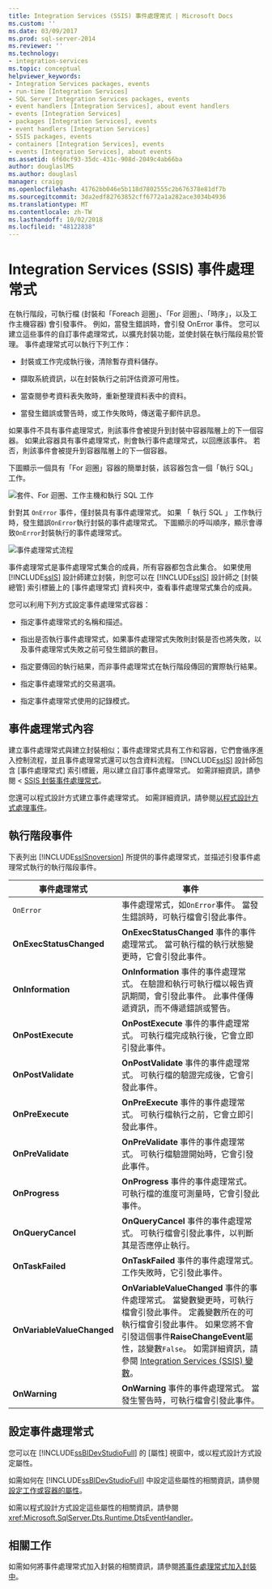 ```yaml
---
title: Integration Services (SSIS) 事件處理常式 | Microsoft Docs
ms.custom: ''
ms.date: 03/09/2017
ms.prod: sql-server-2014
ms.reviewer: ''
ms.technology:
- integration-services
ms.topic: conceptual
helpviewer_keywords:
- Integration Services packages, events
- run-time [Integration Services]
- SQL Server Integration Services packages, events
- event handlers [Integration Services], about event handlers
- events [Integration Services]
- packages [Integration Services], events
- event handlers [Integration Services]
- SSIS packages, events
- containers [Integration Services], events
- events [Integration Services], about events
ms.assetid: 6f60cf93-35dc-431c-908d-2049c4ab66ba
author: douglaslMS
ms.author: douglasl
manager: craigg
ms.openlocfilehash: 41762bb046e5b118d7802555c2b676378e81df7b
ms.sourcegitcommit: 3da2edf82763852cff6772a1a282ace3034b4936
ms.translationtype: MT
ms.contentlocale: zh-TW
ms.lasthandoff: 10/02/2018
ms.locfileid: "48122838"
---
```

# <a name="integration-services-ssis-event-handlers"></a>Integration Services (SSIS) 事件處理常式
  在執行階段，可執行檔 (封裝和「Foreach 迴圈」、「For 迴圈」、「時序」，以及工作主機容器) 會引發事件。 例如，當發生錯誤時，會引發 OnError 事件。 您可以建立這些事件的自訂事件處理常式，以擴充封裝功能，並使封裝在執行階段易於管理。 事件處理常式可以執行下列工作：  
  
-   封裝或工作完成執行後，清除暫存資料儲存。  
  
-   擷取系統資訊，以在封裝執行之前評估資源可用性。  
  
-   當查閱參考資料表失敗時，重新整理資料表中的資料。  
  
-   當發生錯誤或警告時，或工作失敗時，傳送電子郵件訊息。  
  
 如果事件不具有事件處理常式，則該事件會被提升到封裝中容器階層上的下一個容器。 如果此容器具有事件處理常式，則會執行事件處理常式，以回應該事件。 若否，則該事件會被提升到容器階層上的下一個容器。  
  
 下圖顯示一個具有「For 迴圈」容器的簡單封裝，該容器包含一個「執行 SQL」工作。  
  
 ![套件、For 迴圈、工作主機和執行 SQL 工作](media/mw-dts-eventhandlerpkg.gif "套件、For 迴圈、工作主機和執行 SQL 工作")  
  
 針對其 `OnError` 事件，僅封裝具有事件處理常式。 如果 「 執行 SQL 」 工作執行時，發生錯誤`OnError`執行封裝的事件處理常式。 下圖顯示的呼叫順序，顯示會導致`OnError`封裝執行的事件處理常式。  
  
 ![事件處理常式流程](media/mw-dts-eventhandlers.gif "事件處理常式流程")  
  
 事件處理常式是事件處理常式集合的成員，所有容器都包含此集合。 如果使用 [!INCLUDE[ssIS](../includes/ssis-md.md)] 設計師建立封裝，則您可以在 [!INCLUDE[ssIS](../includes/ssis-md.md)] 設計師之 [封裝總管] 索引標籤上的 [事件處理常式] 資料夾中，查看事件處理常式集合的成員。  
  
 您可以利用下列方式設定事件處理常式容器：  
  
-   指定事件處理常式的名稱和描述。  
  
-   指出是否執行事件處理常式，如果事件處理常式失敗則封裝是否也將失敗，以及事件處理常式失敗之前可發生錯誤的數目。  
  
-   指定要傳回的執行結果，而非事件處理常式在執行階段傳回的實際執行結果。  
  
-   指定事件處理常式的交易選項。  
  
-   指定事件處理常式使用的記錄模式。  
  
## <a name="event-handler-content"></a>事件處理常式內容  
 建立事件處理常式與建立封裝相似；事件處理常式具有工作和容器，它們會循序進入控制流程，並且事件處理常式還可以包含資料流程。 [!INCLUDE[ssIS](../includes/ssis-md.md)] 設計師包含 [事件處理常式] 索引標籤，用以建立自訂事件處理常式。 如需詳細資訊，請參閱 < [SSIS 封裝事件處理常式](integration-services-ssis-event-handlers.md)。  
  
 您還可以程式設計方式建立事件處理常式。 如需詳細資訊，請參閱[以程式設計方式處理事件](building-packages-programmatically/handling-events-programmatically.md)。  
  
## <a name="run-time-events"></a>執行階段事件  
 下表列出 [!INCLUDE[ssISnoversion](../includes/ssisnoversion-md.md)] 所提供的事件處理常式，並描述引發事件處理常式執行的執行階段事件。  
  
|事件處理常式|事件|  
|-------------------|-----------|  
|`OnError`|事件處理常式，如`OnError`事件。 當發生錯誤時，可執行檔會引發此事件。|  
|**OnExecStatusChanged**|**OnExecStatusChanged** 事件的事件處理常式。 當可執行檔的執行狀態變更時，它會引發此事件。|  
|**OnInformation**|**OnInformation** 事件的事件處理常式。 在驗證和執行可執行檔以報告資訊期間，會引發此事件。 此事件僅傳遞資訊，而不傳遞錯誤或警告。|  
|**OnPostExecute**|**OnPostExecute** 事件的事件處理常式。 可執行檔完成執行後，它會立即引發此事件。|  
|**OnPostValidate**|**OnPostValidate** 事件的事件處理常式。 可執行檔的驗證完成後，它會引發此事件。|  
|**OnPreExecute**|**OnPreExecute** 事件的事件處理常式。 可執行檔執行之前，它會立即引發此事件。|  
|**OnPreValidate**|**OnPreValidate** 事件的事件處理常式。 可執行檔驗證開始時，它會引發此事件。|  
|**OnProgress**|**OnProgress** 事件的事件處理常式。 可執行檔的進度可測量時，它會引發此事件。|  
|**OnQueryCancel**|**OnQueryCancel** 事件的事件處理常式。 可執行檔會引發此事件，以判斷其是否應停止執行。|  
|**OnTaskFailed**|**OnTaskFailed** 事件的事件處理常式。 工作失敗時，它引發此事件。|  
|**OnVariableValueChanged**|**OnVariableValueChanged** 事件的事件處理常式。 當變數變更時，可執行檔會引發此事件。 定義變數所在的可執行檔會引發此事件。 如果您將不會引發這個事件**RaiseChangeEvent**屬性，該變數`False`。 如需詳細資訊，請參閱 [Integration Services &#40;SSIS&#41; 變數](integration-services-ssis-variables.md)。|  
|**OnWarning**|**OnWarning** 事件的事件處理常式。 當發生警告時，可執行檔會引發此事件。|  
  
## <a name="configuration-of-an-event-handler"></a>設定事件處理常式  
 您可以在 [!INCLUDE[ssBIDevStudioFull](../includes/ssbidevstudiofull-md.md)] 的 [屬性] 視窗中，或以程式設計方式設定屬性。  
  
 如需如何在 [!INCLUDE[ssBIDevStudioFull](../includes/ssbidevstudiofull-md.md)] 中設定這些屬性的相關資訊，請參閱[設定工作或容器的屬性](../../2014/integration-services/set-the-properties-of-a-task-or-container.md)。  
  
 如需以程式設計方式設定這些屬性的相關資訊，請參閱 <xref:Microsoft.SqlServer.Dts.Runtime.DtsEventHandler>。  
  
## <a name="related-tasks"></a>相關工作  
 如需如何將事件處理常式加入封裝的相關資訊，請參閱[將事件處理常式加入封裝中](../../2014/integration-services/add-an-event-handler-to-a-package.md)。  
  
  
